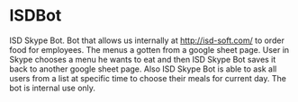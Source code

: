# ISDBot
ISD Skype Bot.
Bot that allows us internally at http://isd-soft.com/ to order food for employees.
The menus a gotten from a google sheet page.
User in Skype chooses a menu he wants to eat and then ISD Skype Bot saves it  back to another google sheet page.
Also ISD Skype Bot is able to ask all users from a list at specific time to choose their meals for current day.
The bot is internal use only. 
